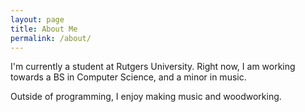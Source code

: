 ```yaml
---
layout: page
title: About Me
permalink: /about/
---
```


I'm currently a student at Rutgers University. Right now, I am working towards a BS in Computer Science, and a minor in music.

Outside of programming, I enjoy making music and woodworking. 

